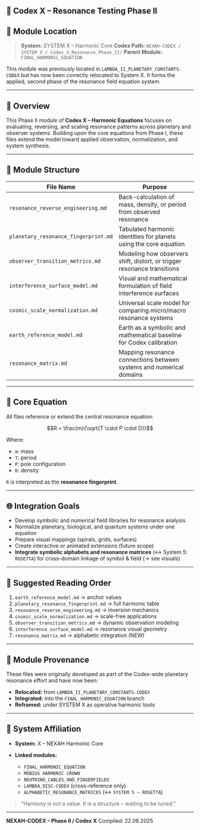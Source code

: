 ## 🧭 Codex X – Resonance Testing Phase II

## 📡 Module Location

> **System:** SYSTEM X – Harmonic Core
> **Codex Path:** `NEXAH-CODEX / SYSTEM X / Codex_X_Resonance_Phase_II/`
> **Parent Module:** `FINAL_HARMONIC_EQUATION`

This module was previously located in `LAMBDA_II_PLANETARY_CONSTANTS-CODEX` but has now been correctly relocated to System X. It forms the applied, second phase of the resonance field equation system.

---

## 🎯 Overview

This Phase II module of **Codex X – Harmonic Equations** focuses on evaluating, reversing, and scaling resonance patterns across planetary and observer systems. Building upon the core equations from Phase I, these files extend the model toward applied observation, normalization, and system synthesis.

---

## 📂 Module Structure

| File Name                            | Purpose                                                                 |
| ------------------------------------ | ----------------------------------------------------------------------- |
| `resonance_reverse_engineering.md`   | Back-calculation of mass, density, or period from observed resonance    |
| `planetary_resonance_fingerprint.md` | Tabulated harmonic identities for planets using the core equation       |
| `observer_transition_metrics.md`     | Modeling how observers shift, distort, or trigger resonance transitions |
| `interference_surface_model.md`      | Visual and mathematical formulation of field interference surfaces      |
| `cosmic_scale_normalization.md`      | Universal scale model for comparing micro/macro resonance systems       |
| `earth_reference_model.md`           | Earth as a symbolic and mathematical baseline for Codex calibration     |
| `resonance_matrix.md`                | Mapping resonance connections between systems and numerical domains     |

---

## 🧮 Core Equation

All files reference or extend the central resonance equation:

```math
R = \frac{m}{\sqrt{T \cdot P \cdot D}}
```

Where:

* `m`: mass
* `T`: period
* `P`: pole configuration
* `D`: density

`R` is interpreted as the **resonance fingerprint**.

---

## 🌐 Integration Goals

* Develop symbolic and numerical field libraries for resonance analysis
* Normalize planetary, biological, and quantum systems under one equation
* Prepare visual mappings (spirals, grids, surfaces)
* Create interactive or animated extensions (future scope)
* **Integrate symbolic alphabets and resonance matrices** (↔ System 5: `ROSETTA`) for cross-domain linkage of symbol & field (→ see visuals)

---

## 🔗 Suggested Reading Order

1. `earth_reference_model.md`  → anchor values
2. `planetary_resonance_fingerprint.md`  → full harmonic table
3. `resonance_reverse_engineering.md`  → inversion mechanics
4. `cosmic_scale_normalization.md`  → scale-free applications
5. `observer_transition_metrics.md`  → dynamic observation modeling
6. `interference_surface_model.md`  → resonance visual geometry
7. `resonance_matrix.md`  → alphabetic integration (NEW)

---

## 🔁 Module Provenance

These files were originally developed as part of the Codex-wide planetary resonance effort and have now been:

* **Relocated:** from `LAMBDA_II_PLANETARY_CONSTANTS-CODEX`
* **Integrated:** into the `FINAL_HARMONIC_EQUATION` branch
* **Reframed:** under SYSTEM X as operative harmonic tools

---

## 📌 System Affiliation

* **System:** X – NEXAH Harmonic Core
* **Linked modules:**

  * `FINAL_HARMONIC_EQUATION`
  * `MÖBIUS HARMONIC CROWN`
  * `NEUTRINO_CABLES_AND_FINGERFIELDS`
  * `LAMBDA_DISC-CODEX` (cross-reference only)
  * `ALPHABETIC_RESONANCE_MATRICES` (↔ `SYSTEM 5 – ROSETTA`)

> "Harmony is not a value. It is a structure – waiting to be tuned."

---

**NEXAH-CODEX – Phase II / Codex X**
Compiled: 22.06.2025
